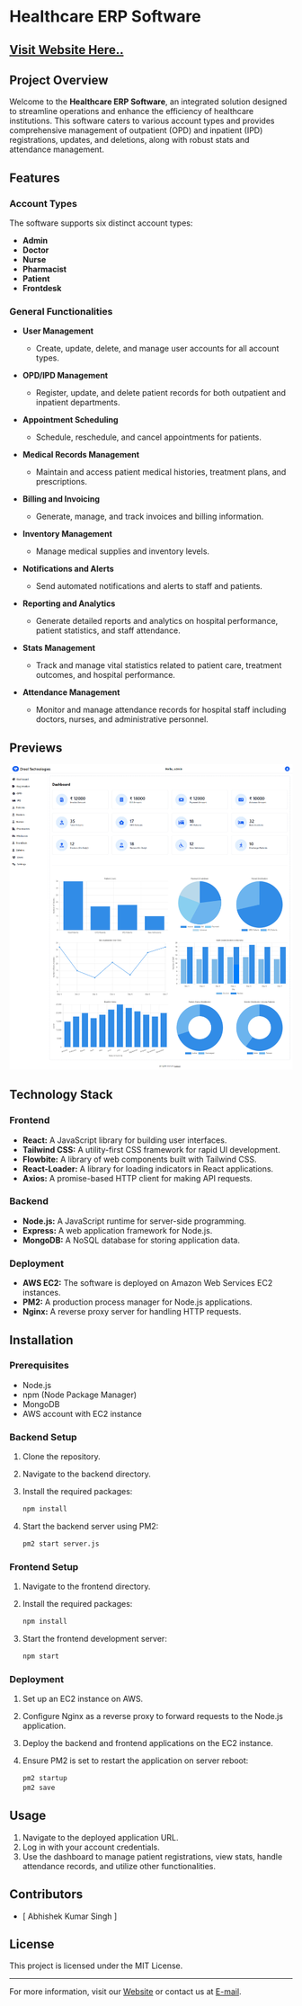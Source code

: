 # Healthcare ERP Software

## [Visit Website Here..](https://healthcare-erp.dreel.co/)

## Project Overview

Welcome to the **Healthcare ERP Software**, an integrated solution designed to streamline operations and enhance the efficiency of healthcare institutions. This software caters to various account types and provides comprehensive management of outpatient (OPD) and inpatient (IPD) registrations, updates, and deletions, along with robust stats and attendance management.

## Features

### Account Types

The software supports six distinct account types:

- **Admin**
- **Doctor**
- **Nurse**
- **Pharmacist**
- **Patient**
- **Frontdesk**

### General Functionalities

- **User Management**

  - Create, update, delete, and manage user accounts for all account types.
- **OPD/IPD Management**
  - Register, update, and delete patient records for both outpatient and inpatient departments.
- **Appointment Scheduling**
  - Schedule, reschedule, and cancel appointments for patients.
- **Medical Records Management**
  - Maintain and access patient medical histories, treatment plans, and prescriptions.
- **Billing and Invoicing**
  - Generate, manage, and track invoices and billing information.
- **Inventory Management**
  - Manage medical supplies and inventory levels.
- **Notifications and Alerts**
  - Send automated notifications and alerts to staff and patients.
- **Reporting and Analytics**
  - Generate detailed reports and analytics on hospital performance, patient statistics, and staff attendance.
- **Stats Management**
  - Track and manage vital statistics related to patient care, treatment outcomes, and hospital performance.
- **Attendance Management**
  - Monitor and manage attendance records for hospital staff including doctors, nurses, and administrative personnel.

## Previews

![Preview](Preview.png)

## Technology Stack

### Frontend

- **React:** A JavaScript library for building user interfaces.
- **Tailwind CSS:** A utility-first CSS framework for rapid UI development.
- **Flowbite:** A library of web components built with Tailwind CSS.
- **React-Loader:** A library for loading indicators in React applications.
- **Axios:** A promise-based HTTP client for making API requests.

### Backend

- **Node.js:** A JavaScript runtime for server-side programming.
- **Express:** A web application framework for Node.js.
- **MongoDB:** A NoSQL database for storing application data.

### Deployment

- **AWS EC2:** The software is deployed on Amazon Web Services EC2 instances.
- **PM2:** A production process manager for Node.js applications.
- **Nginx:** A reverse proxy server for handling HTTP requests.

## Installation

### Prerequisites

- Node.js
- npm (Node Package Manager)
- MongoDB
- AWS account with EC2 instance

### Backend Setup

1. Clone the repository.
2. Navigate to the backend directory.
3. Install the required packages:

    ```bash
    npm install
    ```

4. Start the backend server using PM2:

    ```bash
    pm2 start server.js
    ```

### Frontend Setup

1. Navigate to the frontend directory.
2. Install the required packages:

    ```bash
    npm install
    ```

3. Start the frontend development server:

    ```bash
    npm start
    ```

### Deployment

1. Set up an EC2 instance on AWS.
2. Configure Nginx as a reverse proxy to forward requests to the Node.js application.
3. Deploy the backend and frontend applications on the EC2 instance.
4. Ensure PM2 is set to restart the application on server reboot:

    ```bash
    pm2 startup
    pm2 save
    ```

## Usage

1. Navigate to the deployed application URL.
2. Log in with your account credentials.
3. Use the dashboard to manage patient registrations, view stats, handle attendance records, and utilize other functionalities.

## Contributors

- [ Abhishek Kumar Singh ]

## License

This project is licensed under the MIT License.

---

For more information, visit our [Website](https://healthcare-erp.dreel.co) or contact us at [E-mail](mailto:singh.abhishek151019@gmail.com).
